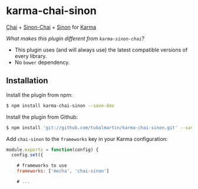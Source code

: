 karma-chai-sinon
==========

[Chai](http://chaijs.com) + [Sinon-Chai](http://chaijs.com/plugins/sinon-chai) + [Sinon](http://sinonjs.org/) for [Karma](http://karma-runner.github.io)

*What makes this plugin different from `karma-sinon-chai`?*
* This plugin uses (and will always use) the latest compatible versions of every library. 
* No `bower` dependency.

Installation
------------

Install the plugin from npm:

```sh
$ npm install karma-chai-sinon --save-dev
```

Install the plugin from Github:

```sh
$ npm install 'git://github.com/tubalmartin/karma-chai-sinon.git' --save-dev
```

Add `chai-sinon` to the `frameworks` key in your Karma configuration:

```js
module.exports = function(config) {
  config.set({

    # frameworks to use
    frameworks: ['mocha', 'chai-sinon']

    # ...
```
